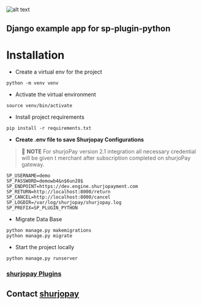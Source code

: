 ![alt text](https://shurjopay.com.bd/dev/images/shurjoPay.png)

## Django example app for sp-plugin-python

# **Installation**
- Create a virtual env for the project
```
python -m venv venv
```
- Activate the virtual environment
```
source venv/bin/activate
```

- Install project requirements
```
pip install -r requirements.txt
```

- **Create .env file to save Shurjopay Configurations**

> 📝 **NOTE** For shurjoPay version  2.1 integration all necessary credential will be given t merchant after subscription completed on shurjoPay gateway.

```env
SP_USERNAME=demo
SP_PASSWORD=demowb4&n$6un28$
SP_ENDPOINT=https://dev.engine.shurjopayment.com
SP_RETURN=http://localhost:8000/return
SP_CANCEL=http://localhost:8000/cancel
SP_LOGDIR=/var/log/shurjopay/shurjopay.log
SP_PREFIX=SP_PLUGIN_PYTHON
```

- Migrate Data Base
```
python manage.py makemigrations
python manage.py migrate
```

- Start the project locally
```
python manage.py runserver
```

### [shurjopay Plugins ](https://github.com/shurjopay-plugins)

## Contact  [shurjopay](https://shurjopay.com.bd/#contacts)